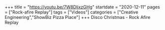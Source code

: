 +++
title = "https://youtu.be/7W8DljxzGHg"
startdate = "2020-12-11"
pages = ["Rock-afire Replay"]
tags = ["Videos"]
categories = ["Creative Engineering","ShowBiz Pizza Place"]
+++
Disco Christmas - Rock Afire Replay
